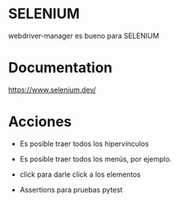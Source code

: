 # SELENIUM

webdriver-manager es bueno para SELENIUM

# Documentation 

https://www.selenium.dev/

# Acciones  

- Es posible traer todos los hipervínculos

- Es posible traer todos los menús, por ejemplo. 

- click para darle click a los elementos

- Assertions para pruebas pytest